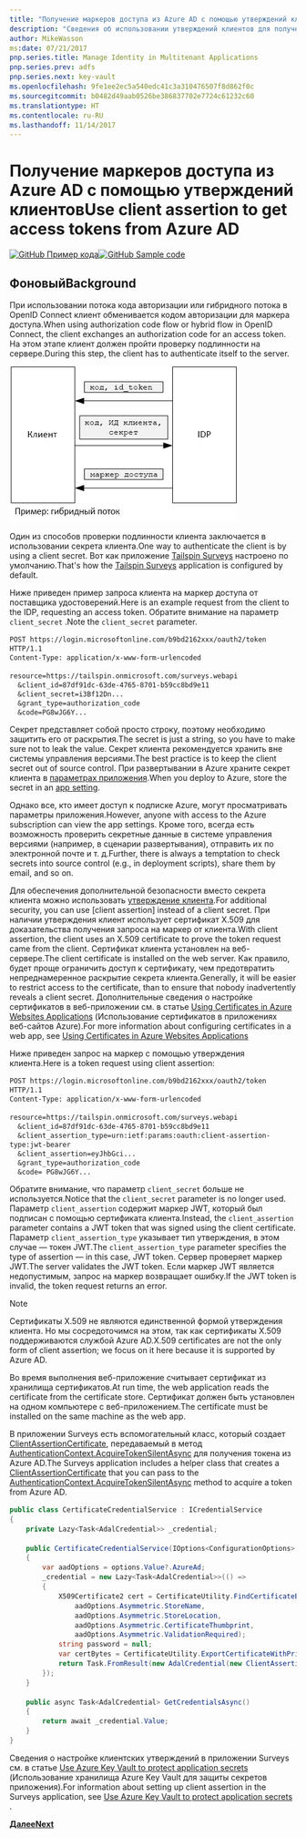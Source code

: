 ```yaml
---
title: "Получение маркеров доступа из Azure AD с помощью утверждений клиентов"
description: "Сведения об использовании утверждений клиентов для получения маркеров доступа из Azure AD."
author: MikeWasson
ms:date: 07/21/2017
pnp.series.title: Manage Identity in Multitenant Applications
pnp.series.prev: adfs
pnp.series.next: key-vault
ms.openlocfilehash: 9fe1ee2ec5a540edc41c3a310476507f8d862f0c
ms.sourcegitcommit: b0482d49aab0526be386837702e7724c61232c60
ms.translationtype: HT
ms.contentlocale: ru-RU
ms.lasthandoff: 11/14/2017
---
```

# <a name="use-client-assertion-to-get-access-tokens-from-azure-ad"></a><span data-ttu-id="935b2-103">Получение маркеров доступа из Azure AD с помощью утверждений клиентов</span><span class="sxs-lookup"><span data-stu-id="935b2-103">Use client assertion to get access tokens from Azure AD</span></span>

<span data-ttu-id="935b2-104">[![GitHub](../_images/github.png) Пример кода][sample application]</span><span class="sxs-lookup"><span data-stu-id="935b2-104">[![GitHub](../_images/github.png) Sample code][sample application]</span></span>

## <a name="background"></a><span data-ttu-id="935b2-105">Фоновый</span><span class="sxs-lookup"><span data-stu-id="935b2-105">Background</span></span>
<span data-ttu-id="935b2-106">При использовании потока кода авторизации или гибридного потока в OpenID Connect клиент обменивается кодом авторизации для маркера доступа.</span><span class="sxs-lookup"><span data-stu-id="935b2-106">When using authorization code flow or hybrid flow in OpenID Connect, the client exchanges an authorization code for an access token.</span></span> <span data-ttu-id="935b2-107">На этом этапе клиент должен пройти проверку подлинности на сервере.</span><span class="sxs-lookup"><span data-stu-id="935b2-107">During this step, the client has to authenticate itself to the server.</span></span>

![Секрет клиента](./images/client-secret.png)

<span data-ttu-id="935b2-109">Один из способов проверки подлинности клиента заключается в использовании секрета клиента.</span><span class="sxs-lookup"><span data-stu-id="935b2-109">One way to authenticate the client is by using a client secret.</span></span> <span data-ttu-id="935b2-110">Вот как приложение [Tailspin Surveys][Surveys] настроено по умолчанию.</span><span class="sxs-lookup"><span data-stu-id="935b2-110">That's how the [Tailspin Surveys][Surveys] application is configured by default.</span></span>

<span data-ttu-id="935b2-111">Ниже приведен пример запроса клиента на маркер доступа от поставщика удостоверений.</span><span class="sxs-lookup"><span data-stu-id="935b2-111">Here is an example request from the client to the IDP, requesting an access token.</span></span> <span data-ttu-id="935b2-112">Обратите внимание на параметр `client_secret` .</span><span class="sxs-lookup"><span data-stu-id="935b2-112">Note the `client_secret` parameter.</span></span>

```
POST https://login.microsoftonline.com/b9bd2162xxx/oauth2/token HTTP/1.1
Content-Type: application/x-www-form-urlencoded

resource=https://tailspin.onmicrosoft.com/surveys.webapi
  &client_id=87df91dc-63de-4765-8701-b59cc8bd9e11
  &client_secret=i3Bf12Dn...
  &grant_type=authorization_code
  &code=PG8wJG6Y...
```

<span data-ttu-id="935b2-113">Секрет представляет собой просто строку, поэтому необходимо защитить его от раскрытия.</span><span class="sxs-lookup"><span data-stu-id="935b2-113">The secret is just a string, so you have to make sure not to leak the value.</span></span> <span data-ttu-id="935b2-114">Секрет клиента рекомендуется хранить вне системы управления версиями.</span><span class="sxs-lookup"><span data-stu-id="935b2-114">The best practice is to keep the client secret out of source control.</span></span> <span data-ttu-id="935b2-115">При развертывании в Azure храните секрет клиента в [параметрах приложения][configure-web-app].</span><span class="sxs-lookup"><span data-stu-id="935b2-115">When you deploy to Azure, store the secret in an [app setting][configure-web-app].</span></span>

<span data-ttu-id="935b2-116">Однако все, кто имеет доступ к подписке Azure, могут просматривать параметры приложения.</span><span class="sxs-lookup"><span data-stu-id="935b2-116">However, anyone with access to the Azure subscription can view the app settings.</span></span> <span data-ttu-id="935b2-117">Кроме того, всегда есть возможность проверить секретные данные в системе управления версиями (например, в сценарии развертывания), отправить их по электронной почте и т. д.</span><span class="sxs-lookup"><span data-stu-id="935b2-117">Further, there is always a temptation to check secrets into source control (e.g., in deployment scripts), share them by email, and so on.</span></span>

<span data-ttu-id="935b2-118">Для обеспечения дополнительной безопасности вместо секрета клиента можно использовать [утверждение клиента].</span><span class="sxs-lookup"><span data-stu-id="935b2-118">For additional security, you can use [client assertion] instead of a client secret.</span></span> <span data-ttu-id="935b2-119">При наличии утверждения клиент использует сертификат X.509 для доказательства получения запроса на маркер от клиента.</span><span class="sxs-lookup"><span data-stu-id="935b2-119">With client assertion, the client uses an X.509 certificate to prove the token request came from the client.</span></span> <span data-ttu-id="935b2-120">Сертификат клиента установлен на веб-сервере.</span><span class="sxs-lookup"><span data-stu-id="935b2-120">The client certificate is installed on the web server.</span></span> <span data-ttu-id="935b2-121">Как правило, будет проще ограничить доступ к сертификату, чем предотвратить непреднамеренное раскрытие секрета клиента.</span><span class="sxs-lookup"><span data-stu-id="935b2-121">Generally, it will be easier to restrict access to the certificate, than to ensure that nobody inadvertently reveals a client secret.</span></span> <span data-ttu-id="935b2-122">Дополнительные сведения о настройке сертификатов в веб-приложении см. в статье [Using Certificates in Azure Websites Applications][using-certs-in-websites] (Использование сертификатов в приложениях веб-сайтов Azure).</span><span class="sxs-lookup"><span data-stu-id="935b2-122">For more information about configuring certificates in a web app, see [Using Certificates in Azure Websites Applications][using-certs-in-websites]</span></span>

<span data-ttu-id="935b2-123">Ниже приведен запрос на маркер с помощью утверждения клиента.</span><span class="sxs-lookup"><span data-stu-id="935b2-123">Here is a token request using client assertion:</span></span>

```
POST https://login.microsoftonline.com/b9bd2162xxx/oauth2/token HTTP/1.1
Content-Type: application/x-www-form-urlencoded

resource=https://tailspin.onmicrosoft.com/surveys.webapi
  &client_id=87df91dc-63de-4765-8701-b59cc8bd9e11
  &client_assertion_type=urn:ietf:params:oauth:client-assertion-type:jwt-bearer
  &client_assertion=eyJhbGci...
  &grant_type=authorization_code
  &code= PG8wJG6Y...
```

<span data-ttu-id="935b2-124">Обратите внимание, что параметр `client_secret` больше не используется.</span><span class="sxs-lookup"><span data-stu-id="935b2-124">Notice that the `client_secret` parameter is no longer used.</span></span> <span data-ttu-id="935b2-125">Параметр `client_assertion` содержит маркер JWT, который был подписан с помощью сертификата клиента.</span><span class="sxs-lookup"><span data-stu-id="935b2-125">Instead, the `client_assertion` parameter contains a JWT token that was signed using the client certificate.</span></span> <span data-ttu-id="935b2-126">Параметр `client_assertion_type` указывает тип утверждения, в этом случае &mdash; токен JWT.</span><span class="sxs-lookup"><span data-stu-id="935b2-126">The `client_assertion_type` parameter specifies the type of assertion &mdash; in this case, JWT token.</span></span> <span data-ttu-id="935b2-127">Сервер проверяет маркер JWT.</span><span class="sxs-lookup"><span data-stu-id="935b2-127">The server validates the JWT token.</span></span> <span data-ttu-id="935b2-128">Если маркер JWT является недопустимым, запрос на маркер возвращает ошибку.</span><span class="sxs-lookup"><span data-stu-id="935b2-128">If the JWT token is invalid, the token request returns an error.</span></span>

> [!NOTE]
> <span data-ttu-id="935b2-129">Сертификаты X.509 не являются единственной формой утверждения клиента. Но мы сосредоточимся на этом, так как сертификаты X.509 поддерживаются службой Azure AD.</span><span class="sxs-lookup"><span data-stu-id="935b2-129">X.509 certificates are not the only form of client assertion; we focus on it here because it is supported by Azure AD.</span></span>
> 
> 

<span data-ttu-id="935b2-130">Во время выполнения веб-приложение считывает сертификат из хранилища сертификатов.</span><span class="sxs-lookup"><span data-stu-id="935b2-130">At run time, the web application reads the certificate from the certificate store.</span></span> <span data-ttu-id="935b2-131">Сертификат должен быть установлен на одном компьютере с веб-приложением.</span><span class="sxs-lookup"><span data-stu-id="935b2-131">The certificate must be installed on the same machine as the web app.</span></span>

<span data-ttu-id="935b2-132">В приложении Surveys есть вспомогательный класс, который создает [ClientAssertionCertificate](/dotnet/api/microsoft.identitymodel.clients.activedirectory.clientassertioncertificate), передаваемый в метод [AuthenticationContext.AcquireTokenSilentAsync](/dotnet/api/microsoft.identitymodel.clients.activedirectory.authenticationcontext.acquiretokensilentasync) для получения токена из Azure AD.</span><span class="sxs-lookup"><span data-stu-id="935b2-132">The Surveys application includes a helper class that creates a [ClientAssertionCertificate](/dotnet/api/microsoft.identitymodel.clients.activedirectory.clientassertioncertificate) that you can pass to the [AuthenticationContext.AcquireTokenSilentAsync](/dotnet/api/microsoft.identitymodel.clients.activedirectory.authenticationcontext.acquiretokensilentasync) method to acquire a token from Azure AD.</span></span>

```csharp
public class CertificateCredentialService : ICredentialService
{
    private Lazy<Task<AdalCredential>> _credential;

    public CertificateCredentialService(IOptions<ConfigurationOptions> options)
    {
        var aadOptions = options.Value?.AzureAd;
        _credential = new Lazy<Task<AdalCredential>>(() =>
        {
            X509Certificate2 cert = CertificateUtility.FindCertificateByThumbprint(
                aadOptions.Asymmetric.StoreName,
                aadOptions.Asymmetric.StoreLocation,
                aadOptions.Asymmetric.CertificateThumbprint,
                aadOptions.Asymmetric.ValidationRequired);
            string password = null;
            var certBytes = CertificateUtility.ExportCertificateWithPrivateKey(cert, out password);
            return Task.FromResult(new AdalCredential(new ClientAssertionCertificate(aadOptions.ClientId, new X509Certificate2(certBytes, password))));
        });
    }

    public async Task<AdalCredential> GetCredentialsAsync()
    {
        return await _credential.Value;
    }
}
```

<span data-ttu-id="935b2-133">Сведения о настройке клиентских утверждений в приложении Surveys см. в статье [Use Azure Key Vault to protect application secrets][key vault] (Использование хранилища Azure Key Vault для защиты секретов приложения).</span><span class="sxs-lookup"><span data-stu-id="935b2-133">For information about setting up client assertion in the Surveys application, see [Use Azure Key Vault to protect application secrets ][key vault].</span></span>

<span data-ttu-id="935b2-134">[**Далее**][key vault]</span><span class="sxs-lookup"><span data-stu-id="935b2-134">[**Next**][key vault]</span></span>

<!-- Links -->
[configure-web-app]: /azure/app-service-web/web-sites-configure/
[azure-management-portal]: https://portal.azure.com
[утверждение клиента]: https://tools.ietf.org/html/rfc7521
[key vault]: key-vault.md
[Setup-KeyVault]: https://github.com/mspnp/multitenant-saas-guidance/blob/master/scripts/Setup-KeyVault.ps1
[Surveys]: tailspin.md
[using-certs-in-websites]: https://azure.microsoft.com/blog/using-certificates-in-azure-websites-applications/

[sample application]: https://github.com/mspnp/multitenant-saas-guidance
